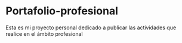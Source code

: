 # Portafolio-profesional
Esta es mi proyecto personal dedicado a publicar las actividades que realice en el ámbito profesional
